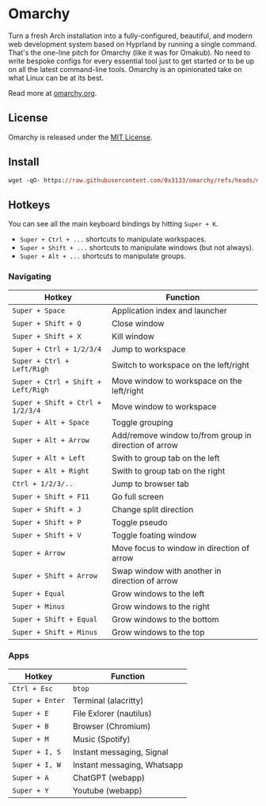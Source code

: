 # Omarchy

Turn a fresh Arch installation into a fully-configured, beautiful, and modern web development system based on Hyprland by running a single command. That's the one-line pitch for Omarchy (like it was for Omakub). No need to write bespoke configs for every essential tool just to get started or to be up on all the latest command-line tools. Omarchy is an opinionated take on what Linux can be at its best.

Read more at [omarchy.org](https://omarchy.org).

## License

Omarchy is released under the [MIT License](https://opensource.org/licenses/MIT).

## Install

```ps
wget -qO- https://raw.githubusercontent.com/0x3133/omarchy/refs/heads/main/boot.sh | bash
```

## Hotkeys

You can see all the main keyboard bindings by hitting `Super + K`.

* `Super + Ctrl + ...` shortcuts to manipulate workspaces.
* `Super + Shift + ...` shortcuts to manipulate windows (but not always).
* `Super + Alt + ...` shortcuts to manipulate groups.

### Navigating

| Hotkey        | Function      |
| ------------- | ------------- |
| `Super + Space`  | Application index and launcher  |
| `Super + Shift + Q`	| Close window  |
| `Super + Shift + X`	| Kill window  |
| `Super + Ctrl + 1/2/3/4` | Jump to workspace |
| `Super + Ctrl + Left/Righ` | Switch to workspace on the left/right |
| `Super + Ctrl + Shift + Left/Righ` | Move window to workspace on the left/right |
| `Super + Shift + Ctrl + 1/2/3/4` | Move window to workspace |
| `Super + Alt + Space` | Toggle grouping |
| `Super + Alt + Arrow` | Add/remove window to/from group in direction of arrow |
| `Super + Alt + Left` | Swith to group tab on the left |
| `Super + Alt + Right` | Swith to group tab on the right |
| `Ctrl + 1/2/3/..` | Jump to browser tab |
| `Super + Shift + F11` | Go full screen |
| `Super + Shift + J` | Change split direction |
| `Super + Shift + P` | Toggle pseudo |
| `Super + Shift + V` | Toggle foating window |
| `Super + Arrow` | Move focus to window in direction of arrow |
| `Super + Shift + Arrow` | Swap window with another in direction of arrow |
| `Super + Equal` | Grow windows to the left |
| `Super + Minus` | Grow windows to the right |
| `Super + Shift + Equal` | Grow windows to the bottom |
| `Super + Shift + Minus` | Grow windows to the top |

### Apps

| Hotkey        | Function      |
| ------------- | ------------- |
| `Ctrl + Esc`  | `btop`  |
| `Super + Enter` | Terminal (alacritty) |
| `Super + E`  | File Exlorer (nautilus)  |
| `Super + B`  | Browser (Chromium)  |
| `Super + M`  | Music (Spotify)  |
| `Super + I, S`  | Instant messaging, Signal  |
| `Super + I, W`  | Instant messaging, Whatsapp  |
| `Super + A`  | ChatGPT (webapp)  |
| `Super + Y`  | Youtube (webapp)  |
